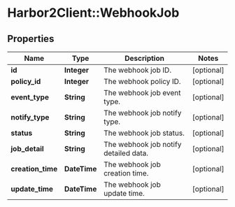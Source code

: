 # Harbor2Client::WebhookJob

## Properties
Name | Type | Description | Notes
------------ | ------------- | ------------- | -------------
**id** | **Integer** | The webhook job ID. | [optional] 
**policy_id** | **Integer** | The webhook policy ID. | [optional] 
**event_type** | **String** | The webhook job event type. | [optional] 
**notify_type** | **String** | The webhook job notify type. | [optional] 
**status** | **String** | The webhook job status. | [optional] 
**job_detail** | **String** | The webhook job notify detailed data. | [optional] 
**creation_time** | **DateTime** | The webhook job creation time. | [optional] 
**update_time** | **DateTime** | The webhook job update time. | [optional] 


